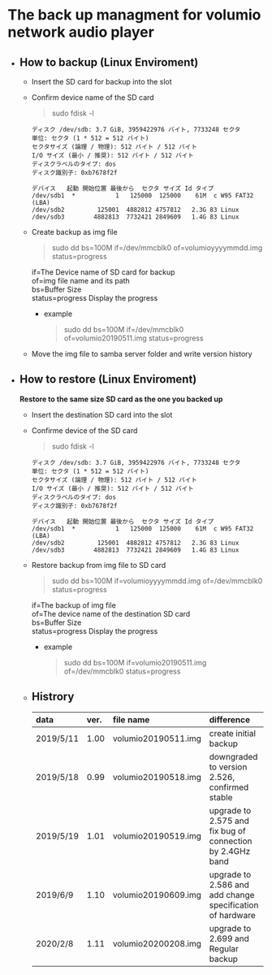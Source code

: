 # The back up managment for volumio network audio player

- ## How to backup (Linux Enviroment)
    - Insert the SD card for backup into the slot
    - Confirm device name of the SD card   
        >  sudo fdisk -l

        ~~~
        ディスク /dev/sdb: 3.7 GiB, 3959422976 バイト, 7733248 セクタ
        単位: セクタ (1 * 512 = 512 バイト)
        セクタサイズ (論理 / 物理): 512 バイト / 512 バイト
        I/O サイズ (最小 / 推奨): 512 バイト / 512 バイト
        ディスクラベルのタイプ: dos
        ディスク識別子: 0xb7678f2f

        デバイス   起動 開始位置 最後から  セクタ サイズ Id タイプ
        /dev/sdb1  *           1   125000  125000    61M  c W95 FAT32 (LBA)
        /dev/sdb2         125001  4882812 4757812   2.3G 83 Linux
        /dev/sdb3        4882813  7732421 2849609   1.4G 83 Linux
        ~~~

    - Create backup as img file
        > sudo dd bs=100M if=/dev/mmcblk0 of=volumioyyyymmdd.img status=progress   

        if=The Device name of SD card for backup   
        of=img file name and its path   
        bs=Buffer Size   
        status=progress Display the progress   
        - example   
            > sudo dd bs=100M if=/dev/mmcblk0 of=volumio20190511.img status=progress

    - Move the img file to samba server folder and write version history    
    
- ## How to restore (Linux Enviroment)
    **Restore to the same size SD card as the one you backed up**
    - Insert the destination SD card into the slot
    - Confirme device of the SD card   
        >  sudo fdisk -l

        ~~~
        ディスク /dev/sdb: 3.7 GiB, 3959422976 バイト, 7733248 セクタ
        単位: セクタ (1 * 512 = 512 バイト)
        セクタサイズ (論理 / 物理): 512 バイト / 512 バイト
        I/O サイズ (最小 / 推奨): 512 バイト / 512 バイト
        ディスクラベルのタイプ: dos
        ディスク識別子: 0xb7678f2f

        デバイス   起動 開始位置 最後から  セクタ サイズ Id タイプ
        /dev/sdb1  *           1   125000  125000    61M  c W95 FAT32 (LBA)
        /dev/sdb2         125001  4882812 4757812   2.3G 83 Linux
        /dev/sdb3        4882813  7732421 2849609   1.4G 83 Linux
        ~~~

    - Restore backup from img file to SD card
        > sudo dd bs=100M if=volumioyyyymmdd.img of=/dev/mmcblk0  status=progress 
    
        if=The backup of img file   
        of=The device name of the destination SD card   
        bs=Buffer Size   
        status=progress Display the progress   
        
        - example   
            > sudo dd bs=100M if=volumio20190511.img of=/dev/mmcblk0 status=progress

    - ## Histrory
        |data|ver.|file name|difference|remark|
        |:---|:---|:--------|:---------|:-----|
        |2019/5/11|1.00|volumio20190511.img|create initial backup|
        |2019/5/18|0.99|volumio20190518.img|downgraded to version 2.526, confirmed stable|
        |2019/5/19|1.01|volumio20190519.img|upgrade to 2.575 and fix bug of connection by 2.4GHz band|
        |2019/6/9|1.10|volumio20190609.img|upgrade to 2.586 and add change specification of hardware|
        |2020/2/8|1.11|volumio20200208.img|upgrade to 2.699 and Regular backup|

